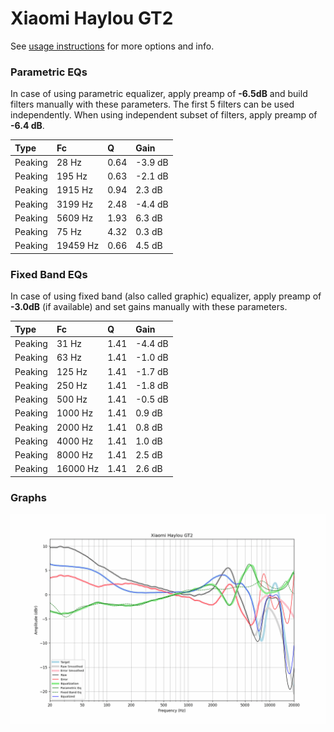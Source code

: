 # Xiaomi Haylou GT2
See [usage instructions](https://github.com/jaakkopasanen/AutoEq#usage) for more options and info.

### Parametric EQs
In case of using parametric equalizer, apply preamp of **-6.5dB** and build filters manually
with these parameters. The first 5 filters can be used independently.
When using independent subset of filters, apply preamp of **-6.4 dB**.

| Type    | Fc       |    Q | Gain    |
|:--------|:---------|:-----|:--------|
| Peaking | 28 Hz    | 0.64 | -3.9 dB |
| Peaking | 195 Hz   | 0.63 | -2.1 dB |
| Peaking | 1915 Hz  | 0.94 | 2.3 dB  |
| Peaking | 3199 Hz  | 2.48 | -4.4 dB |
| Peaking | 5609 Hz  | 1.93 | 6.3 dB  |
| Peaking | 75 Hz    | 4.32 | 0.3 dB  |
| Peaking | 19459 Hz | 0.66 | 4.5 dB  |

### Fixed Band EQs
In case of using fixed band (also called graphic) equalizer, apply preamp of **-3.0dB**
(if available) and set gains manually with these parameters.

| Type    | Fc       |    Q | Gain    |
|:--------|:---------|:-----|:--------|
| Peaking | 31 Hz    | 1.41 | -4.4 dB |
| Peaking | 63 Hz    | 1.41 | -1.0 dB |
| Peaking | 125 Hz   | 1.41 | -1.7 dB |
| Peaking | 250 Hz   | 1.41 | -1.8 dB |
| Peaking | 500 Hz   | 1.41 | -0.5 dB |
| Peaking | 1000 Hz  | 1.41 | 0.9 dB  |
| Peaking | 2000 Hz  | 1.41 | 0.8 dB  |
| Peaking | 4000 Hz  | 1.41 | 1.0 dB  |
| Peaking | 8000 Hz  | 1.41 | 2.5 dB  |
| Peaking | 16000 Hz | 1.41 | 2.6 dB  |

### Graphs
![](./Xiaomi%20Haylou%20GT2.png)